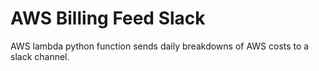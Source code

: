 # AWS Billing Feed Slack
AWS lambda python function sends daily breakdowns of AWS costs to a slack channel.
